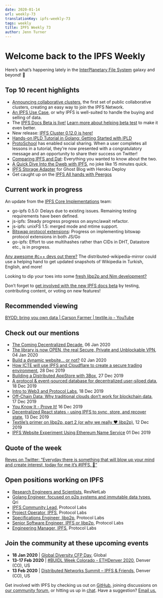 ```yaml
---
date: 2020-01-14
url: weekly-73
translationKey: ipfs-weekly-73
tags: weekly
title: IPFS Weekly 73
author: Jenn Turner
---
```



# Welcome back to the IPFS Weekly

Here’s what’s happening lately in the [InterPlanetary File System](https://ipfs.io/) galaxy and beyond! 🚀

## Top 10 recent highlights

* [Announcing collaborative clusters](https://blog.ipfs.io/2020-01-09-collaborative-clusters/), the first set of public collaborative clusters, creating an easy way to join the IPFS Network. 
* [An IPFS Use Case](https://medium.com/pinata/an-ipfs-use-case-6c46349cb1), or why IPFS is well-suited to handle the buying and selling of data.
* The [IPFS Docs Beta is live!](https://docs.ipfs.io/) [Learn more about helping beta test](https://blog.ipfs.io/2020-01-07-ipfs-docs/) to make it even better.
* New release: [IPFS Cluster 0.12.0 is here!](https://cluster.ipfs.io/news/0.12.0_release/)
* [Hands-on IPLD Tutorial in Golang: Getting Started with IPLD](https://simpleaswater.com/hands-on-ipld-tutorial-in-golang/)
* [ProtoSchool](https://proto.school/) has enabled social sharing. When a user completes all lessons in a tutorial, they’re now presented with a congratulatory message and an opportunity to share their success on Twitter!
* [Comparing IPFS and Dat](https://medium.com/@jaygraber/comparing-ipfs-and-dat-8f3891d3a603): Everything you wanted to know about the two.
* [A Quick Dive Into the Dweb with IPFS](https://www.youtube.com/watch?v=EmxUyuCD37Q&feature=emb_logo), no joke like 15 minutes quick.
* [IPFS Storage Adapter](https://blog.fission.codes/ipfs-storage-adapter-for-ghost-blog-heroku-deploy/) for Ghost Blog with Heroku Deploy
* Get caught up on the [IPFS All hands with Peergos](https://www.youtube.com/watch?v=sHw3sY7OvXU&feature=youtu.be)

## Current work in progress

An update from the [IPFS Core Implementations](https://github.com/ipfs/team-mgmt/issues/992#issuecomment-573746115) team:
 * go-ipfs 0.5.0: Delays due to existing issues. Remaining testing requirements have been defined. 
 * js-ipfs: Steady progress progress on async/await refactor.
 * js-ipfs: unixFS 1.5: merged mode and mtime support.
 * [Bitswap protocol extensions]((https://github.com/ipfs/go-bitswap/issues/186)): Progress on implementing bitswap protocol extensions in both JS/Go 
 * go-ipfs: Effort to use multihashes rather than CIDs in DHT, Datastore etc., is in progress.

[Any awesome #c++ devs out there?](https://github.com/openzim/zim-tools/issues/69) The distributed-wikipedia-mirror could use a helping hand to get updated snapshots of Wikipedia in Turkish, English, and more!

Looking to dip your toes into some [fresh libp2p and Nim development?](https://github.com/status-im/nim-libp2p/issues)

Don’t forget to [get involved with the new IPFS docs beta](https://blog.ipfs.io/2020-01-07-ipfs-docs/) by testing, contributing content, or voting on new features!

## Recommended viewing

[BYOD: bring you own data | Carson Farmer | textile.io - YouTube](https://www.youtube.com/watch?v=glbV7azZ0vY&feature=youtu.be)

## Check out our mentions

* [The Coming Decentralized Decade](https://morningconsult.com/opinions/the-coming-decentralized-decade/), 06 Jan 2020
* [The library is now OPEN, the real Secure, Private and Unblockable VPN](https://medium.com/rtrade-technologies/the-library-is-now-open-the-real-secure-private-and-unblockable-vpn-ec9d0e4c81d8), 04 Jan 2020
* [Build a dynamic website… or not?](https://hacdias.com/2020/01/02/6/dynamic-static/) 02 Jan 2020
* [How ICTE will use IPFS and Cloudflare to create a secure trading environment](https://themerkle.com/how-icte-will-use-ipfs-and-cloudflare-to-create-a-secure-trading-environment/), 28 Dec 2019
* [Building a Distributed AppStore with 3Box](https://medium.com/3box/building-a-distributed-appstore-with-3box-ef7345aab34e), 27 Dec 2019
* [A protocol & event-sourced database for decentralized user-siloed data](https://blog.textile.io/introducing-textiles-threads-protocol/), 18 Dec 2019
* [Intro to Web3 and Protocol Labs](https://www.youtube.com/watch?v=d-iigN2WjvY&feature=emb_logo), 18 Dec 2019
* [Off-Chain Data: Why traditional clouds don’t work for blockchain data](https://medium.com/pinata/off-chain-data-63bca5a9c266), 17 Dec 2019
* [You Know It - Prove It!](https://medium.com/@johngrant/you-know-it-prove-it-3597040ca9ee) 16 Dec 2019
* [Decentralized React states - using IPFS to sync, store, and recover state](https://www.youtube.com/watch?list=PLNBNS7NRGKMH-zMH-MG7wSszTThAKFi3S&v=wnnkaqpArmQ&feature=emb_logo), 13 Dec 2019
* [Textile’s primer on libp2p, part 2 (or why we really ❤️ libp2p)](https://blog.textile.io/textiles-primer-on-libp2p-part-2-or-why-we-really-libp2p/), 12 Dec 2019
* [IPFS Website Experiment Using Ethereum Name Service](https://www.increaseo.com/eth-domains-ipfs/) 01 Dec 2019

## Quote of the week

[Reyes on Twitter: “Everyday there is something that will blow up your mind and create interest, today for me it’s #IPFS. 🤯”](https://twitter.com/Jorgert1205/status/1215492174806122496?s=20)

## Open positions working on IPFS

* [Research Engineers and Scientists](https://research.protocol.ai/posts/201912-resnetlab-launch/), ResNetLab
* [Golang Engineer, focused on p2p systems and immutable data types](https://twitter.com/qri_io/status/1207709551828635656?s=20), Qri
* [IPFS Community Lead](https://jobs.lever.co/protocol/71c4a9b9-af90-4ce9-9dba-8b72507997bf), Protocol Labs
* [Project Operator, IPFS](https://jobs.lever.co/protocol/135cecff-ecc4-49ca-b516-61b63fd4d9ef), Protocol Labs
* [Specifications Engineer, libp2p](https://jobs.lever.co/protocol/0ee37e17-5fb3-4b0f-8559-e5fca363e268), Protocol Labs
* [Senior Software Engineer, IPFS or libp2p](https://jobs.lever.co/protocol/82793e56-124f-484c-bf13-357ef0b45bc6), Protocol Labs
* [Engineering Manager, IPFS](https://jobs.lever.co/protocol/3f0787e8-58b3-4122-a1ea-424561d2658f), Protocol Labs


## Join the community at these upcoming events

* **18 Jan 2020** | [Global Diversity CFP Day](https://www.globaldiversitycfpday.com/), Global
* **13-17 Feb 2020** | [#BUIDL Week Colorado - ETHDenver 2020](https://www.ethdenver.com/buidlweek/), Denver (CO), US
* **13 Feb 2020** | [Distributed Networks Summit – IPFS & Friends](https://www.eventbrite.com/e/distributed-networks-summit-ipfs-friends-tickets-86959928487?aff=textileio), Denver (CO), US

Get involved with IPFS by checking us out on [GitHub](https://github.com/ipfs), joining discussions on [our community forum](https://discuss.ipfs.io/), or hitting us up in [chat](https://riot.im/app/#/room/#ipfs:matrix.org). Have a suggestion? [Email us.](mailto:newsletter@ipfs.io)

